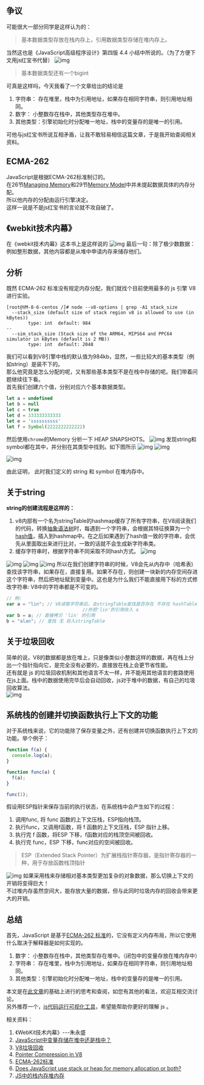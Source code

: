 
## 争议
可能很大一部分同学是这样认为的：
> 基本数据类型存放在栈内存上，引用数据类型存储在堆内存上。

当然这也是《JavaScript高级程序设计》第四版 4.4 小结中所说的。（为了方便下文用js红宝书代替）
![img](../../assets/1642515304497-a5783034-a2de-4ef6-a3f7-50d344607d65.png)

> 基本数据类型还有一个bigint

可真是这样吗，今天我看了一个文章给出的结论是

1. 字符串： 存在堆里，栈中为引用地址，如果存在相同字符串，则引用地址相同。
1. 数字： 小整数存在栈中，其他类型存在堆中。
1. 其他类型：引擎初始化时分配唯一地址，栈中的变量存的是唯一的引用。

可他与js红宝书所说互相矛盾，让我不敢轻易相信这篇文章，于是我开始查阅相关资料。

## ECMA-262
JavaScript是根据ECMA-262标准制订的。<br />在26节[Managing Memory](https://262.ecma-international.org/12.0/#sec-managing-memory)和29节[Memory Model](https://262.ecma-international.org/12.0/#sec-memory-model)中并未提起数据具体的内存分配。<br />所以他内存的分配由运行引擎决定。<br />这样一说是不是js红宝书的言论就不攻自破了。

## 《webkit技术内幕》
在《webkit技术内幕》这本书上是这样说的
![img](../../assets/1642576184192-1696eb67-0804-458a-937a-8648254c7c1c.png)
最后一句：除了极少数数据：例如整形数据，其他内容都是从堆中申请内存来储存他们。

## 分析
既然 ECMA-262 标准没有规定内存分配，我们就找个目前使用最多的 js 引擎 V8 进行实验。
```shell
[root@VM-8-6-centos /]# node --v8-options | grep -A1 stack_size
  --stack_size (default size of stack region v8 is allowed to use (in kBytes))
        type: int  default: 984
--
  --sim_stack_size (Stack size of the ARM64, MIPS64 and PPC64 simulator in kBytes (default is 2 MB))
        type: int  default: 2048
```
我们可以看到V8引擎中栈的默认值为984kb，显然，一些比较大的基本类型（例如string）是装不下的。<br />那么他究竟是怎么分配的呢，又有那些基本类型不是在栈中存储的呢。我们带着问题继续往下看。<br />首先我们创建六个值，分别对应六个基本数据类型。
```javascript
let a = undefined
let b = null
let c = true
let d = 333333333333
let e = 'ssssssssss'
let f = Symbol(2222222222222)
```
然后使用`chrome`的Memory 分析一下 HEAP SNAPSHOTS。
![img](../../assets/1642572213985-581074b4-f17a-469b-9013-2f4f699b3655.png)
发现string和symbol都在其中，并分别在其类型中找到。如下图所示
![img](../../assets/1642572192088-afa2474c-06f8-4623-b04c-6ef5f62f0256.png)
![img](../../assets/1642573950450-a7721d3d-9c52-401b-991f-0ba785099cb4.png)

![img](../../assets/1642573905725-cb670c87-3aab-42d7-b28a-1e345f32f11b.png)

由此证明， 此时我们定义的 string 和 symbol 在堆内存中。


## 关于string
**string的创建流程是这样的：**

1. v8内部有一个名为stringTable的hashmap缓存了所有字符串，在V8阅读我们的代码，转换[抽象语法树](https://link.zhihu.com/?target=https%3A//resources.jointjs.com/demos/javascript-ast)时，每遇到一个字符串，会根据其特征换算为一个[hash值](https://www.zhihu.com/search?q=hash%E5%80%BC&search_source=Entity&hybrid_search_source=Entity&hybrid_search_extra=%7B%22sourceType%22%3A%22answer%22%2C%22sourceId%22%3A2083349992%7D)，插入到hashmap中。在之后如果遇到了hash值一致的字符串，会优先从里面取出来进行比对，一致的话就不会生成新字符串类。
1. 缓存字符串时，根据字符串不同采取不同hash方式。
![img](../../assets/1642574805309-a4eff02e-59bf-4479-a1f9-cbb545b21f51.png)

![img](../../assets/1642575094897-7936060e-91ef-4adc-9503-a1ccf9e41ad5.png)
![img](../../assets/1642575241140-0c3aa72f-f9fa-4f05-96c0-201a98dda5dc.png)
![img](../../assets/1642575312827-68498e9b-530f-4dec-b98d-4c396e714e6c.png)
所以在我们创建字符串的时候，V8会先从内存中（哈希表)查找该字符串，如果存在，直接复用。如果不存在，则创建一块新的内存空间存进这个字符串，然后把地址赋到变量中。这也是为什么我们不能直接用下标的方式修改字符串: V8中的字符串都是不可变的。

```javascript
// 例: 
var a = "lin"; // V8读取字符串后，去stringTable查找是否存在 不存在 hashTable 插入 'lin'
							//并把'lin'的引用存入 a
var b = a; // 直接拷贝 'lin' 的引用 
b = "alan"; // 查找 无 存入stringTable
```

## 关于垃圾回收
简单的说，V8的数据都是放在堆上，只是像类似小整数这样的数据，再在栈上分出一个指针指向它，是完全没有必要的，直接放在栈上会更节省性能。<br />还有就是 js 的垃圾回收机制和其他语言不太一样，并不能用其他语言的套路使用在js上面。栈中的数据使用完毕后会自动回收，js对于堆中的数据，有自己的垃圾回收算法。<br />![img](../../assets/1642579346217-f104b788-8d2b-4d81-832f-0099c6614558.webp)

## 系统栈的创建并切换函数执行上下文的功能
对于系统栈来说，它的功能除了保存变量之外，还有创建并切换函数执行上下文的功能。举个例子：
```javascript
function f(a) {
  console.log(a);
}

function func(a) {
  f(a);
}

func(1);
```
假设用ESP指针来保存当前的执行状态，在系统栈中会产生如下的过程：

1. 调用func, 将 func 函数的上下文压栈，ESP指向栈顶。
1. 执行func，又调用f函数，将 f 函数的上下文压栈，ESP 指针上移。
1. 执行完 f 函数，将ESP 下移，f函数对应的栈顶空间被回收。
1. 执行完 func，ESP 下移，func对应的空间被回收。
> ESP（Extended Stack Pointer）为扩展栈指针寄存器，是指针寄存器的一种，用于存放函数栈顶指针

![img](../../assets/1645945401735-1014eb81-43e2-400d-8f4e-bd00505ee34a.jpeg)
如果采用栈来存储相对基本类型更加复杂的对象数据，那么切换上下文的开销将变得巨大！<br />不过堆内存虽然空间大，能存放大量的数据，但与此同时垃圾内存的回收会带来更大的开销。

## 总结
首先，JavaScript 是基于[ECMA-262 标准](https://262.ecma-international.org/12.0/#sec-weak-ref-objects)的，它没有定义内存布局，所以它使用什么取决于解释器是如何实现的。

1. 数字： 小整数存在栈中，其他类型存在堆中。（闭包中的变量存放在堆内存中）
1. 字符串： 存在堆里，栈中为引用地址，如果存在相同字符串，则引用地址相同。
1. 其他类型：引擎初始化时分配唯一地址，栈中的变量存的是唯一的引用。

本文是在[此文章](https://www.zhihu.com/question/482433315/answer/2083349992)的基础上进行的思考和查阅，如您有其他的看法，欢迎互相交流讨论。<br />另外推荐一个，[js代码运行可视化工具](http://latentflip.com/loupe)，希望能帮助你更好的理解 js 。

相关资料：

1. 《WebKit技术内幕》---朱永盛
1. [JavaScript中变量存储在堆中还是栈中？](https://www.zhihu.com/question/482433315/answer/2083349992)
1. [V8垃圾回收](http://newhtml.net/v8-garbage-collection/)
1. [Pointer Compression in V8](https://v8.dev/blog/pointer-compression)
1. [ECMA-262标准](https://262.ecma-international.org/12.0/#sec-weak-ref-objects)
1. [Does JavaScript use stack or heap for memory allocation or both?](https://hashnode.com/post/does-javascript-use-stack-or-heap-for-memory-allocation-or-both-cj5jl90xl01nh1twuv8ug0bjk)
1. [JS中的栈内存堆内存](https://juejin.cn/post/6844903873992196110#comment)
